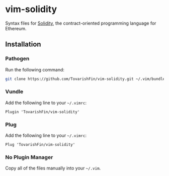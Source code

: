 # vim-solidity
Syntax files for [Solidity](https://github.com/ethereum/solidity), the
contract-oriented programming language for Ethereum.

## Installation
### Pathogen
Run the following command:

```bash
git clone https://github.com/TovarishFin/vim-solidity.git ~/.vim/bundle/vim-solidity
```

### Vundle
Add the following line to your `~/.vimrc`:

```vim
Plugin 'TovarishFin/vim-solidity'
```

### Plug
Add the following line to your `~/.vimrc`:

```vim
Plug 'TovarishFin/vim-solidity'
```

### No Plugin Manager
Copy all of the files manually into your `~/.vim`.
